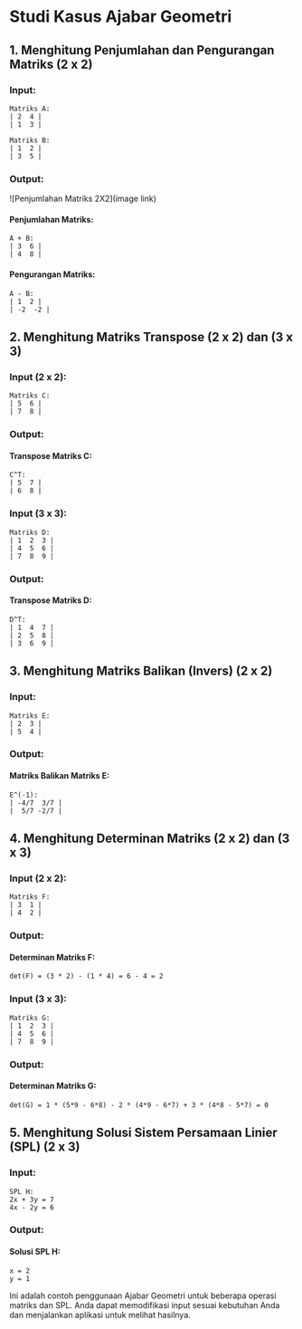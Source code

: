 # Studi Kasus Ajabar Geometri

## 1. Menghitung Penjumlahan dan Pengurangan Matriks (2 x 2)

### Input:
```
Matriks A:
| 2  4 |
| 1  3 |

Matriks B:
| 1  2 |
| 3  5 |
```

### Output:
![Penjumlahan Matriks 2X2](image link)
#### Penjumlahan Matriks:
```
A + B:
| 3  6 |
| 4  8 |
```

#### Pengurangan Matriks:
```
A - B:
| 1  2 |
| -2  -2 |
```

## 2. Menghitung Matriks Transpose (2 x 2) dan (3 x 3)

### Input (2 x 2):
```
Matriks C:
| 5  6 |
| 7  8 |
```

### Output:
#### Transpose Matriks C:
```
C^T:
| 5  7 |
| 6  8 |
```

### Input (3 x 3):
```
Matriks D:
| 1  2  3 |
| 4  5  6 |
| 7  8  9 |
```

### Output:
#### Transpose Matriks D:
```
D^T:
| 1  4  7 |
| 2  5  8 |
| 3  6  9 |
```

## 3. Menghitung Matriks Balikan (Invers) (2 x 2)

### Input:
```
Matriks E:
| 2  3 |
| 5  4 |
```

### Output:
#### Matriks Balikan Matriks E:
```
E^(-1):
| -4/7  3/7 |
|  5/7 -2/7 |
```

## 4. Menghitung Determinan Matriks (2 x 2) dan (3 x 3)

### Input (2 x 2):
```
Matriks F:
| 3  1 |
| 4  2 |
```

### Output:
#### Determinan Matriks F:
```
det(F) = (3 * 2) - (1 * 4) = 6 - 4 = 2
```

### Input (3 x 3):
```
Matriks G:
| 1  2  3 |
| 4  5  6 |
| 7  8  9 |
```

### Output:
#### Determinan Matriks G:
```
det(G) = 1 * (5*9 - 6*8) - 2 * (4*9 - 6*7) + 3 * (4*8 - 5*7) = 0
```

## 5. Menghitung Solusi Sistem Persamaan Linier (SPL) (2 x 3)

### Input:
```
SPL H:
2x + 3y = 7
4x - 2y = 6
```

### Output:
#### Solusi SPL H:
```
x = 2
y = 1
```

Ini adalah contoh penggunaan Ajabar Geometri untuk beberapa operasi matriks dan SPL. Anda dapat memodifikasi input sesuai kebutuhan Anda dan menjalankan aplikasi untuk melihat hasilnya.
